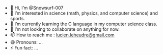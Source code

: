 - 👋 Hi, I’m @Snowsurf-007
- 👀 I’m interested in science (math, physics, and computer science) and sports.
- 🌱 I’m currently learning the C language in my computer science class.
- 💞️ I’m not looking to collaborate on anything for now.
- 📫 How to reach me : lucien.leheudre@gmail.com
- 😄 Pronouns: ...
- ⚡ Fun fact: ...

<!---
Snowsurf-007/Snowsurf-007 is a ✨ special ✨ repository because its `README.md` (this file) appears on your GitHub profile.
You can click the Preview link to take a look at your changes.
--->
